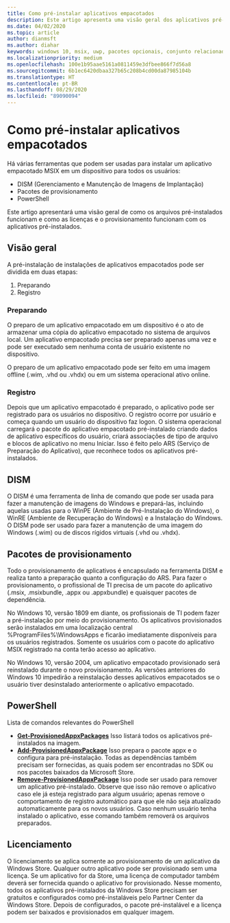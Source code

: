 ```yaml
---
title: Como pré-instalar aplicativos empacotados
description: Este artigo apresenta uma visão geral dos aplicativos pré-instalados
ms.date: 04/02/2020
ms.topic: article
author: dianmsft
ms.author: diahar
keywords: windows 10, msix, uwp, pacotes opcionais, conjunto relacionado, extensão de pacote, visual studio, dism, pré-instalar, pré-instalação, aplicativos empacotados
ms.localizationpriority: medium
ms.openlocfilehash: 100e1b95aae5161a0811459e3dfbee866f7d56a8
ms.sourcegitcommit: 6b1ec6420dbaa327b65c208b4cd00da87985104b
ms.translationtype: HT
ms.contentlocale: pt-BR
ms.lasthandoff: 08/29/2020
ms.locfileid: "89090094"
---
```

# <a name="preinstalling-packaged-apps"></a>Como pré-instalar aplicativos empacotados
Há várias ferramentas que podem ser usadas para instalar um aplicativo empacotado MSIX em um dispositivo para todos os usuários:

- DISM (Gerenciamento e Manutenção de Imagens de Implantação)
- Pacotes de provisionamento
- PowerShell

Este artigo apresentará uma visão geral de como os arquivos pré-instalados funcionam e como as licenças e o provisionamento funcionam com os aplicativos pré-instalados. 

## <a name="overview"></a>Visão geral
A pré-instalação de instalações de aplicativos empacotados pode ser dividida em duas etapas: 
1. Preparando
1. Registro

### <a name="staging"></a>Preparando
O preparo de um aplicativo empacotado em um dispositivo é o ato de armazenar uma cópia do aplicativo empacotado no sistema de arquivos local. Um aplicativo empacotado precisa ser preparado apenas uma vez e pode ser executado sem nenhuma conta de usuário existente no dispositivo.

O preparo de um aplicativo empacotado pode ser feito em uma imagem offline (.wim, .vhd ou .vhdx) ou em um sistema operacional ativo online. 

### <a name="registration"></a>Registro
Depois que um aplicativo empacotado é preparado, o aplicativo pode ser registrado para os usuários no dispositivo. O registro ocorre por usuário e começa quando um usuário do dispositivo faz logon. O sistema operacional carregará o pacote do aplicativo empacotado pré-instalado criando dados de aplicativo específicos do usuário, criará associações de tipo de arquivo e blocos de aplicativo no menu Iniciar. Isso é feito pelo ARS (Serviço de Preparação do Aplicativo), que reconhece todos os aplicativos pré-instalados. 

## <a name="dism"></a>DISM
O DISM é uma ferramenta de linha de comando que pode ser usada para fazer a manutenção de imagens do Windows e prepará-las, incluindo aquelas usadas para o WinPE (Ambiente de Pré-Instalação do Windows), o WinRE (Ambiente de Recuperação do Windows) e a Instalação do Windows. O DISM pode ser usado para fazer a manutenção de uma imagem do Windows (.wim) ou de discos rígidos virtuais (.vhd ou .vhdx).

## <a name="provisioning-packages"></a>Pacotes de provisionamento
Todo o provisionamento de aplicativos é encapsulado na ferramenta DISM e realiza tanto a preparação quanto a configuração do ARS. Para fazer o provisionamento, o profissional de TI precisa de um pacote do aplicativo (.msix, .msixbundle, .appx ou .appxbundle) e quaisquer pacotes de dependência. 

No Windows 10, versão 1809 em diante, os profissionais de TI podem fazer a pré-instalação por meio do provisionamento. Os aplicativos provisionados serão instalados em uma localização central %ProgramFiles%\WindowsApps e ficarão imediatamente disponíveis para os usuários registrados. Somente os usuários com o pacote do aplicativo MSIX registrado na conta terão acesso ao aplicativo.

No Windows 10, versão 2004, um aplicativo empacotado provisionado será reinstalado durante o novo provisionamento. As versões anteriores do Windows 10 impedirão a reinstalação desses aplicativos empacotados se o usuário tiver desinstalado anteriormente o aplicativo empacotado.

## <a name="powershell"></a>PowerShell
Lista de comandos relevantes do PowerShell
* **[Get-ProvisionedAppxPackages](/powershell/module/dism/get-appxprovisionedpackage?view=win10-ps)** Isso listará todos os aplicativos pré-instalados na imagem.
* **[Add-ProvisionedAppxPackage](/powershell/module/dism/add-appxprovisionedpackage?view=win10-ps)** Isso prepara o pacote appx e o configura para pré-instalação. Todas as dependências também precisam ser fornecidas, as quais podem ser encontradas no SDK ou nos pacotes baixados da Microsoft Store.
* **[Remove-ProvisionedAppxPackage](/powershell/module/dism/remove-appxprovisionedpackage?view=win10-ps)** Isso pode ser usado para remover um aplicativo pré-instalado. Observe que isso não remove o aplicativo caso ele já esteja registrado para algum usuário; apenas remove o comportamento de registro automático para que ele não seja atualizado automaticamente para os novos usuários.  Caso nenhum usuário tenha instalado o aplicativo, esse comando também removerá os arquivos preparados.

## <a name="licensing"></a>Licenciamento
O licenciamento se aplica somente ao provisionamento de um aplicativo da Windows Store. Qualquer outro aplicativo pode ser provisionado sem uma licença. Se um aplicativo for da Store, uma licença de computador também deverá ser fornecida quando o aplicativo for provisionado. Nesse momento, todos os aplicativos pré-instalados da Windows Store precisam ser gratuitos e configurados como pré-instaláveis pelo Partner Center da Windows Store. Depois de configurados, o pacote pré-instalável e a licença podem ser baixados e provisionados em qualquer imagem.